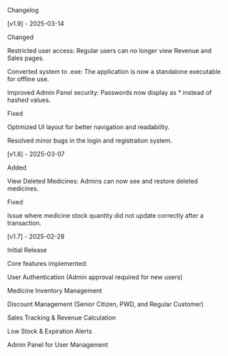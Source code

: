 Changelog

[v1.9] - 2025-03-14

Changed

Restricted user access: Regular users can no longer view Revenue and Sales pages.

Converted system to .exe: The application is now a standalone executable for offline use.

Improved Admin Panel security: Passwords now display as * instead of hashed values.


Fixed

Optimized UI layout for better navigation and readability.

Resolved minor bugs in the login and registration system.


[v1.8] - 2025-03-07

Added

View Deleted Medicines: Admins can now see and restore deleted medicines.




Fixed

Issue where medicine stock quantity did not update correctly after a transaction.


[v1.7] - 2025-02-28

Initial Release

Core features implemented:

User Authentication (Admin approval required for new users)

Medicine Inventory Management

Discount Management (Senior Citizen, PWD, and Regular Customer)

Sales Tracking & Revenue Calculation

Low Stock & Expiration Alerts

Admin Panel for User Management
